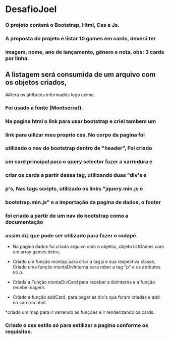 # DesafioJoel
### O projeto conterá o Bootstrap, Html, Css e Js.

### A proposta do projeto é listar 10 games em cards, deverá ter
### imagem, nome, ano de lançamento, gênero e nota, obs: 3 cards por linha.

## A listagem será consumida de um arquivo com os objetos criados,
##terá os atributos informados logo acima.

### Foi usado a fonte (Montserrat).

### Na pagina html o link para usar bootstrap e criei tambem um 
### link para uilizar meu proprio css, No corpo da pagina foi 
### utilizado o nav do bootstrap dentro de "header", Foi criado
### um card principal para o query selector fazer a varredura e
### criar os cards a partir dessa tag, utilizando duas "div's e
### p's, Nas tags scripts, utilizado os links "jquery.min.js e
### bootstrap.min.js" e a importação da pagina de dados, o footer
### foi criado a partir de um nav do bootstrap como a documentação
### assim diz que pode ser utilizado para fazer o rodapé.

* Na pagina dados foi criado  arquivo com o objetos, objeto 
listGames com um array games detro,
* Criado um função montap para criar a tag p e sua respectiva classe,
Criado uma função montaDivInterna para reber a tag "p" e os atributos 
no p.
* Criada a Função montaDivCard para receber a divInterna e a função
recebeImagem.

* Criado a função addCard, para pegar as div's que foram criadas e add 
no card do html.

*criado um map para ir varrendo as funções e ir renderizando os cards.

### Criado o css estilo só para estilizar a pagina conforme os requisitos.


